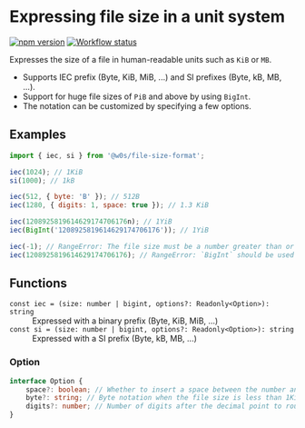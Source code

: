 # Expressing file size in a unit system

[![npm version](https://badge.fury.io/js/%40w0s%2Ffile-size-format.svg)](https://www.npmjs.com/package/@w0s/file-size-format)
[![Workflow status](https://github.com/SaekiTominaga/js-library/actions/workflows/package-file-size-format.yml/badge.svg)](https://github.com/SaekiTominaga/js-library/actions/workflows/package-file-size-format.yml)

Expresses the size of a file in human-readable units such as `KiB` or `MB`.

- Supports IEC prefix (Byte, KiB, MiB, ...) and SI prefixes (Byte, kB, MB, ...).
- Support for huge file sizes of `PiB` and above by using `BigInt`.
- The notation can be customized by specifying a few options.

## Examples

```JavaScript
import { iec, si } from '@w0s/file-size-format';

iec(1024); // 1KiB
si(1000); // 1kB

iec(512, { byte: 'B' }); // 512B
iec(1280, { digits: 1, space: true }); // 1.3 KiB

iec(1208925819614629174706176n); // 1YiB
iec(BigInt('1208925819614629174706176')); // 1YiB

iec(-1); // RangeError: The file size must be a number greater than or equal to 0
iec(1208925819614629174706176); // RangeError: `BigInt` should be used when specifying huge numbers
```

## Functions

<dl>
<dt><code>const iec = (size: number | bigint, options?: Readonly&lt;Option&gt;): string</code></dt>
<dd>Expressed with a binary prefix (Byte, KiB, MiB, ...)</dd>
<dt><code>const si = (size: number | bigint, options?: Readonly&lt;Option&gt;): string</code></dt>
<dd>Expressed with a SI prefix (Byte, kB, MB, ...)</dd>
</dl>

### Option

```TypeScript
interface Option {
    space?: boolean; // Whether to insert a space between the number and the unit. The default is `false`.
    byte?: string; // Byte notation when the file size is less than 1Kib or 1kB. The default is `'byte'`.
    digits?: number; // Number of digits after the decimal point to round. The default is `0`, and the decimal point is always rounded to an integer. In the case of BigInt, the value specified here has no effect because the language specification does not allow decimals to be expressed.
}
```

